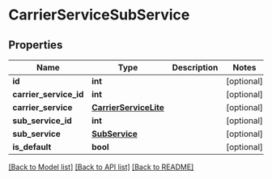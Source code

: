 # CarrierServiceSubService

## Properties
Name | Type | Description | Notes
------------ | ------------- | ------------- | -------------
**id** | **int** |  | [optional] 
**carrier_service_id** | **int** |  | [optional] 
**carrier_service** | [**CarrierServiceLite**](CarrierServiceLite.md) |  | [optional] 
**sub_service_id** | **int** |  | [optional] 
**sub_service** | [**SubService**](SubService.md) |  | [optional] 
**is_default** | **bool** |  | [optional] 

[[Back to Model list]](../README.md#documentation-for-models) [[Back to API list]](../README.md#documentation-for-api-endpoints) [[Back to README]](../README.md)

